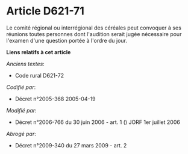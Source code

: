 # Article D621-71

Le comité régional ou interrégional des céréales peut convoquer à ses réunions toutes personnes dont l'audition serait jugée
nécessaire pour l'examen d'une question portée à l'ordre du jour.

**Liens relatifs à cet article**

_Anciens textes_:

  - Code rural D621-72

_Codifié par_:

  - Décret n°2005-368 2005-04-19

_Modifié par_:

  - Décret n°2006-766 du 30 juin 2006 - art. 1 () JORF 1er juillet 2006

_Abrogé par_:

  - Décret n°2009-340 du 27 mars 2009 - art. 2
